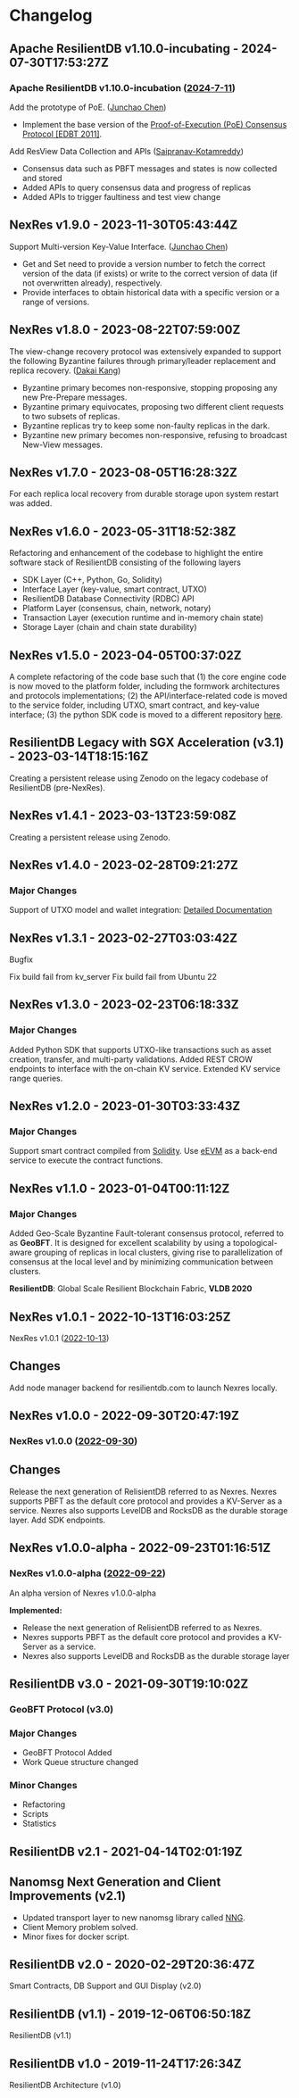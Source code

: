 # Changelog

## Apache ResilientDB v1.10.0-incubating - 2024-07-30T17:53:27Z

### Apache ResilientDB v1.10.0-incubation ([2024-7-11](https://github.com/apache/incubator-resilientdb/releases/tag/v1.10.0-rc03))

Add the prototype of PoE. ([Junchao Chen](https://github.com/cjcchen))

* Implement the base version of the [Proof-of-Execution (PoE) Consensus Protocol [EDBT 2011]](https://openproceedings.org/2021/conf/edbt/p111.pdf).

Add ResView Data Collection and APIs ([Saipranav-Kotamreddy](https://github.com/Saipranav-Kotamreddy))

* Consensus data such as PBFT messages and states is now collected and stored
* Added APIs to query consensus data and progress of replicas
* Added APIs to trigger faultiness and test view change

## NexRes v1.9.0 - 2023-11-30T05:43:44Z

Support Multi-version Key-Value Interface. ([Junchao Chen](https://github.com/cjcchen))

* Get and Set need to provide a version number to fetch the correct version of the data (if exists) or write to the correct version of data (if not overwritten already), respectively.
* Provide interfaces to obtain historical data with a specific version or a range of versions.

## NexRes v1.8.0 - 2023-08-22T07:59:00Z

The view-change recovery protocol was extensively expanded to support the following Byzantine failures through primary/leader replacement and replica recovery. ([Dakai Kang](https://github.com/DakaiKang))

* Byzantine primary becomes non-responsive, stopping proposing any new Pre-Prepare messages.
* Byzantine primary equivocates, proposing two different client requests to two subsets of replicas.
* Byzantine replicas try to keep some non-faulty replicas in the dark.
* Byzantine new primary becomes non-responsive, refusing to broadcast New-View messages.

## NexRes v1.7.0 - 2023-08-05T16:28:32Z

For each replica local recovery from durable storage upon system restart was added.

## NexRes v1.6.0 - 2023-05-31T18:52:38Z

Refactoring and enhancement of the codebase to highlight the entire software stack of ResilientDB consisting of the following layers

- SDK Layer (C++, Python, Go, Solidity)
- Interface Layer (key-value, smart contract, UTXO)
- ResilientDB Database Connectivity (RDBC) API
- Platform Layer (consensus, chain, network, notary)
- Transaction Layer (execution runtime and in-memory chain state)
- Storage Layer (chain and chain state durability)


## NexRes v1.5.0 - 2023-04-05T00:37:02Z

A complete refactoring of the code base such that (1) the core engine code is now moved to the platform folder, including the formwork architectures and protocols implementations; (2) the API/interface-related code is moved to the service folder, including UTXO, smart contract, and key-value interface;  (3) the python SDK code is moved to a different repository [here](https://github.com/resilientdb/sdk).

## ResilientDB Legacy with SGX Acceleration (v3.1) - 2023-03-14T18:15:16Z

Creating a persistent release using Zenodo on the legacy codebase of ResilientDB (pre-NexRes).

## NexRes v1.4.1 - 2023-03-13T23:59:08Z

Creating a persistent release using Zenodo.

## NexRes v1.4.0 - 2023-02-28T09:21:27Z

### Major Changes

Support of UTXO model and wallet integration: [Detailed Documentation](https://blog.resilientdb.com/2023/02/12/GettingStartedOnUtxo.html)

## NexRes v1.3.1 - 2023-02-27T03:03:42Z

Bugfix

Fix build fail from kv_server
Fix build fail from Ubuntu 22

## NexRes v1.3.0 - 2023-02-23T06:18:33Z

### Major Changes
Added Python SDK that supports UTXO-like transactions such as asset creation, transfer, and multi-party validations.
Added REST CROW endpoints to interface with the on-chain KV service.
Extended KV service range queries.

## NexRes v1.2.0 - 2023-01-30T03:33:43Z

### Major Changes
Support smart contract compiled from [Solidity](https://solidity.readthedocs.io/en/v0.5.0/index.html).
Use [eEVM](https://github.com/microsoft/eEVM) as a back-end service to execute the contract functions. 

## NexRes v1.1.0 - 2023-01-04T00:11:12Z

### Major Changes

Added Geo-Scale Byzantine Fault-tolerant consensus protocol, referred to as **GeoBFT**. It is designed for excellent scalability by using a topological-aware grouping of replicas in local clusters, giving rise to parallelization of consensus at the local level and by minimizing communication between clusters. 

**ResilientDB**: Global Scale Resilient Blockchain Fabric, **VLDB 2020**

## NexRes v1.0.1 - 2022-10-13T16:03:25Z

NexRes v1.0.1 ([2022-10-13](https://github.com/resilientdb/resilientdb/tree/nexres-v1.0.1))

## Changes

Add node manager backend for resilientdb.com to launch Nexres locally.

## NexRes v1.0.0 - 2022-09-30T20:47:19Z

### NexRes v1.0.0 ([2022-09-30](https://github.com/resilientdb/resilientdb/tree/nexres-v1.0))

## Changes

Release the next generation of RelisientDB referred to as Nexres.
Nexres supports PBFT as the default core protocol and provides a KV-Server as a service.
Nexres also supports LevelDB and RocksDB as the durable storage layer.
Add SDK endpoints.

## NexRes v1.0.0-alpha - 2022-09-23T01:16:51Z

### NexRes v1.0.0-alpha ([2022-09-22](https://github.com/resilientdb/resilientdb/releases/tag/nexres-alpha))

An alpha version of Nexres v1.0.0-alpha

**Implemented:**
* Release the next generation of RelisientDB referred to as Nexres.
* Nexres supports PBFT as the default core protocol and provides a KV-Server as a service.
* Nexres also supports LevelDB and RocksDB as the durable storage layer

## ResilientDB v3.0 - 2021-09-30T19:10:02Z

### GeoBFT Protocol (v3.0)

### Major Changes
- GeoBFT Protocol Added
- Work Queue structure changed

### Minor Changes
- Refactoring
- Scripts
- Statistics


## ResilientDB v2.1  - 2021-04-14T02:01:19Z

## Nanomsg Next Generation and Client Improvements (v2.1)
* Updated transport layer to new nanomsg library called [NNG](https://nng.nanomsg.org/).
* Client Memory problem solved.
* Minor fixes for docker script.

## ResilientDB v2.0 - 2020-02-29T20:36:47Z

Smart Contracts, DB Support and GUI Display (v2.0)

## ResilientDB (v1.1) - 2019-12-06T06:50:18Z

ResilientDB (v1.1)

## ResilientDB v1.0  - 2019-11-24T17:26:34Z

ResilientDB Architecture (v1.0)

